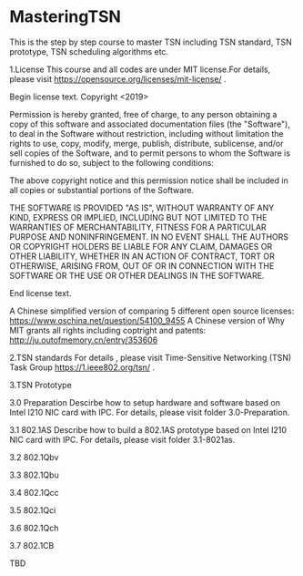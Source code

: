 # MasteringTSN
This is the step by step course to master TSN including TSN standard, TSN prototype, TSN scheduling algorithms etc.

1.License
This course and all codes are under MIT license.For details, please visit https://opensource.org/licenses/mit-license/ .

Begin license text.
Copyright <2019> <iknownothing>

Permission is hereby granted, free of charge, to any person obtaining a copy of this software and associated documentation files (the "Software"), to deal in the Software without restriction, including without limitation the rights to use, copy, modify, merge, publish, distribute, sublicense, and/or sell copies of the Software, and to permit persons to whom the Software is furnished to do so, subject to the following conditions:

The above copyright notice and this permission notice shall be included in all copies or substantial portions of the Software.

THE SOFTWARE IS PROVIDED "AS IS", WITHOUT WARRANTY OF ANY KIND, EXPRESS OR IMPLIED, INCLUDING BUT NOT LIMITED TO THE WARRANTIES OF MERCHANTABILITY, FITNESS FOR A PARTICULAR PURPOSE AND NONINFRINGEMENT. IN NO EVENT SHALL THE AUTHORS OR COPYRIGHT HOLDERS BE LIABLE FOR ANY CLAIM, DAMAGES OR OTHER LIABILITY, WHETHER IN AN ACTION OF CONTRACT, TORT OR OTHERWISE, ARISING FROM, OUT OF OR IN CONNECTION WITH THE SOFTWARE OR THE USE OR OTHER DEALINGS IN THE SOFTWARE.

End license text.

A Chinese simplified version of comparing 5 different open source licenses: https://www.oschina.net/question/54100_9455
A Chinese version of Why MIT grants all rights including coptright and patents: http://ju.outofmemory.cn/entry/353606

2.TSN standards
For details , please visit Time-Sensitive Networking (TSN) Task Group https://1.ieee802.org/tsn/ .

3.TSN Prototype

3.0 Preparation
Descirbe how to setup hardware and software based on Intel I210 NIC card with IPC.
For details, please visit folder 3.0-Preparation.

3.1 802.1AS
Describe how to build a 802.1AS prototype based on Intel I210 NIC card with IPC.
For details, please visit folder 3.1-8021as.

3.2 802.1Qbv

3.3 802.1Qbu

3.4 802.1Qcc

3.5 802.1Qci

3.6 802.1Qch

3.7 802.1CB

TBD
